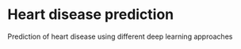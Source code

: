 Heart disease prediction
========================

Prediction of heart disease using different deep learning approaches
